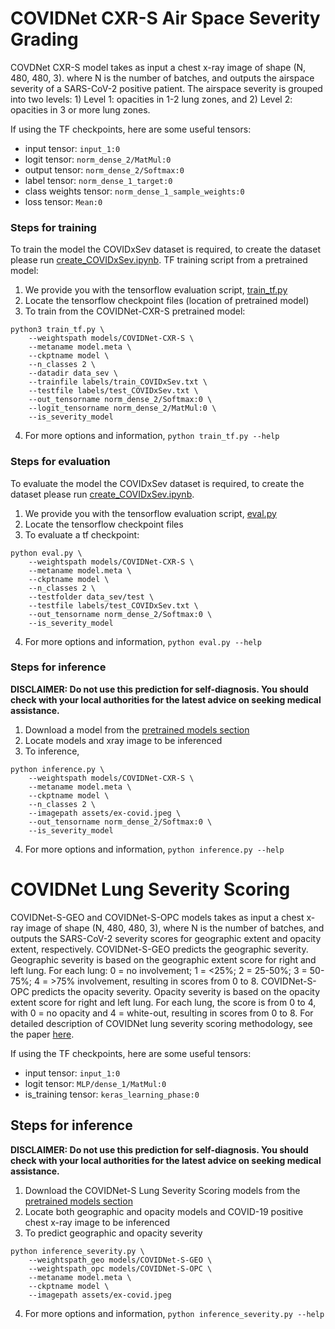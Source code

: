 # COVIDNet CXR-S Air Space Severity Grading
COVDNet CXR-S model takes as input a chest x-ray image of shape (N, 480, 480, 3). where N is the number of batches, 
and outputs the airspace severity of a SARS-CoV-2 positive patient. The airspace severity is grouped into two levels: 1) Level 1: opacities in 1-2 lung zones, and 2) Level 2: opacities in 3 or more lung zones.

If using the TF checkpoints, here are some useful tensors:

* input tensor: `input_1:0`
* logit tensor: `norm_dense_2/MatMul:0`
* output tensor: `norm_dense_2/Softmax:0`
* label tensor: `norm_dense_1_target:0`
* class weights tensor: `norm_dense_1_sample_weights:0`
* loss tensor: `Mean:0`

### Steps for training
To train the model the COVIDxSev dataset is required, to create the dataset please run [create_COVIDxSev.ipynb](../create_COVIDxSev.ipynb).
TF training script from a pretrained model:
1. We provide you with the tensorflow evaluation script, [train_tf.py](../train_tf.py)
2. Locate the tensorflow checkpoint files (location of pretrained model)
3. To train from the COVIDNet-CXR-S pretrained model:
```
python3 train_tf.py \
    --weightspath models/COVIDNet-CXR-S \
    --metaname model.meta \
    --ckptname model \
    --n_classes 2 \
    --datadir data_sev \
    --trainfile labels/train_COVIDxSev.txt \
    --testfile labels/test_COVIDxSev.txt \
    --out_tensorname norm_dense_2/Softmax:0 \
    --logit_tensorname norm_dense_2/MatMul:0 \
    --is_severity_model
```
4. For more options and information, `python train_tf.py --help`

### Steps for evaluation
To evaluate the model the COVIDxSev dataset is required, to create the dataset please run [create_COVIDxSev.ipynb](../create_COVIDxSev.ipynb).
1. We provide you with the tensorflow evaluation script, [eval.py](../eval.py)
2. Locate the tensorflow checkpoint files
3. To evaluate a tf checkpoint:
```
python eval.py \
    --weightspath models/COVIDNet-CXR-S \
    --metaname model.meta \
    --ckptname model \
    --n_classes 2 \
    --testfolder data_sev/test \
    --testfile labels/test_COVIDxSev.txt \
    --out_tensorname norm_dense_2/Softmax:0 \
    --is_severity_model
```
4. For more options and information, `python eval.py --help`

### Steps for inference
**DISCLAIMER: Do not use this prediction for self-diagnosis. You should check with your local authorities for the latest advice on seeking medical assistance.**

1. Download a model from the [pretrained models section](models.md)
2. Locate models and xray image to be inferenced
3. To inference,
```
python inference.py \
    --weightspath models/COVIDNet-CXR-S \
    --metaname model.meta \
    --ckptname model \
    --n_classes 2 \
    --imagepath assets/ex-covid.jpeg \
    --out_tensorname norm_dense_2/Softmax:0 \
    --is_severity_model
```
4. For more options and information, `python inference.py --help`

# COVIDNet Lung Severity Scoring
COVIDNet-S-GEO and COVIDNet-S-OPC models takes as input a chest x-ray image of shape (N, 480, 480, 3), where N is the number of batches, and outputs the SARS-CoV-2 severity scores for geographic extent and opacity extent, respectively. COVIDNet-S-GEO predicts the geographic severity. Geographic severity is based on the geographic extent score for right and left lung. For each lung: 0 = no involvement; 1 = <25%; 2 = 25-50%; 3 = 50-75%; 4 = >75% involvement, resulting in scores from 0 to 8. COVIDNet-S-OPC predicts the opacity severity. Opacity severity is based on the opacity extent score for right and left lung. For each lung, the score is from 0 to 4, with 0 = no opacity and 4 = white-out, resulting in scores from 0 to 8. For detailed description of COVIDNet lung severity scoring methodology, see the paper [here](https://arxiv.org/abs/2005.12855).

If using the TF checkpoints, here are some useful tensors:

* input tensor: `input_1:0`
* logit tensor: `MLP/dense_1/MatMul:0`
* is_training tensor: `keras_learning_phase:0`

## Steps for inference
**DISCLAIMER: Do not use this prediction for self-diagnosis. You should check with your local authorities for the latest advice on seeking medical assistance.**

1. Download the COVIDNet-S Lung Severity Scoring models from the [pretrained models section](models.md)
2. Locate both geographic and opacity models and COVID-19 positive chest x-ray image to be inferenced
3. To predict geographic and opacity severity
```
python inference_severity.py \
    --weightspath_geo models/COVIDNet-S-GEO \
    --weightspath_opc models/COVIDNet-S-OPC \
    --metaname model.meta \
    --ckptname model \
    --imagepath assets/ex-covid.jpeg
```
4. For more options and information, `python inference_severity.py --help`
